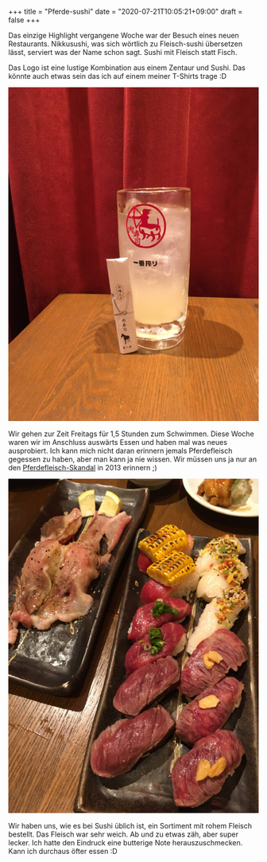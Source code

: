 +++
title = "Pferde-sushi"
date = "2020-07-21T10:05:21+09:00"
draft = false
+++

Das einzige Highlight vergangene Woche war der Besuch eines neuen Restaurants.
Nikkusushi, was sich wörtlich zu Fleisch-sushi übersetzen lässt, serviert was der Name schon sagt.
Sushi mit Fleisch statt Fisch.

Das Logo ist eine lustige Kombination aus einem Zentaur und Sushi. Das könnte auch
etwas sein das ich auf einem meiner T-Shirts trage :D

![Nikkusushi Logo](/img/2020_07_21/logo.jpeg)

Wir gehen zur Zeit Freitags für 1,5 Stunden zum Schwimmen.
Diese Woche waren wir im Anschluss auswärts Essen und haben mal was neues ausprobiert.
Ich kann mich nicht daran erinnern jemals Pferdefleisch gegessen zu haben,
aber man kann ja nie wissen. Wir müssen uns ja nur an den [Pferdefleisch-Skandal](https://de.wikipedia.org/wiki/Pferdefleischskandal_in_Europa_2013) in 2013 erinnern ;)

![Sushi mit Pferdefleisch](/img/2020_07_21/horse.jpeg)

Wir haben uns, wie es bei Sushi üblich ist, ein Sortiment mit rohem Fleisch bestellt. Das Fleisch war sehr weich. Ab und zu etwas zäh, aber super lecker. Ich hatte den Eindruck eine butterige Note herauszuschmecken. Kann ich durchaus öfter essen :D

